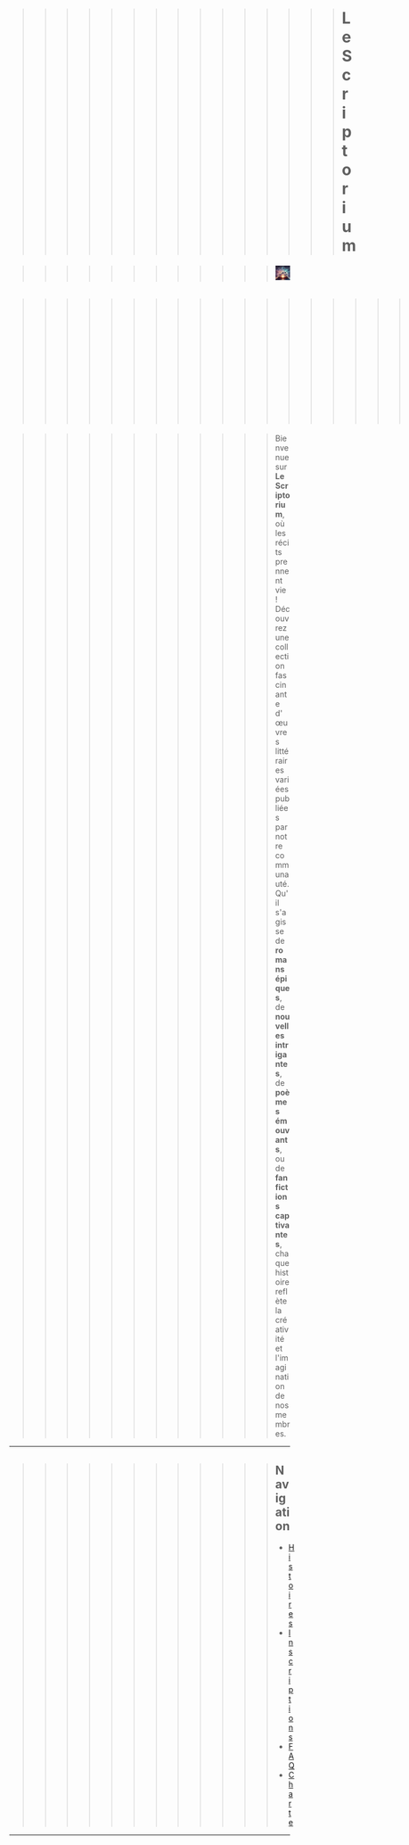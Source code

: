 
>>>>>>>>>>>>>>> # Le Scriptorium

>>>>>>>>>>>> ![Texte alternatif](assets/files/image2.jpg)


>>>>>>>>>>>>>>>>>>>>  ## Bienvenue

>>>>>>>>>>>> Bienvenue sur **Le Scriptorium**, où les récits prennent vie ! Découvrez une collection fascinante d'œuvres littéraires variées publiées par notre communauté. Qu'il s'agisse de **romans épiques**, de **nouvelles intrigantes**, de **poèmes émouvants**, ou de **fanfictions captivantes**, chaque histoire reflète la créativité et l'imagination de nos membres.

---

 >>>>>>>>>>>> ## Navigation
>>>>>>>>>>>> - [Histoires](histoires.md)
>>>>>>>>>>>> - [Inscriptions](inscriptions.md)
>>>>>>>>>>>> - [FAQ](faq.md)
>>>>>>>>>>>> - [Charte](charte.md)

---
